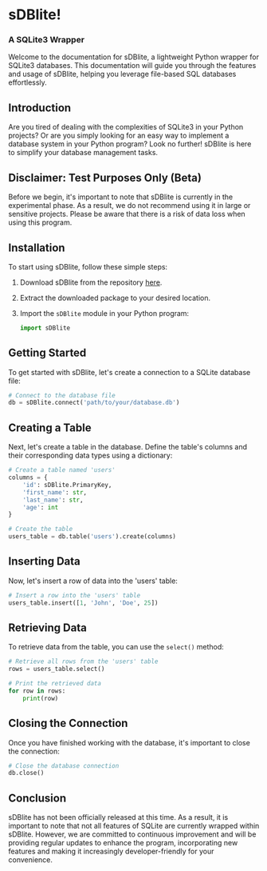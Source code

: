 # sDBlite!

### A SQLite3 Wrapper

Welcome to the documentation for sDBlite, a lightweight Python wrapper for SQLite3 databases. This documentation will guide you through the features and usage of sDBlite, helping you leverage file-based SQL databases effortlessly.

## Introduction

Are you tired of dealing with the complexities of SQLite3 in your Python projects? Or are you simply looking for an easy way to implement a database system in your Python program? Look no further! sDBlite is here to simplify your database management tasks.

## Disclaimer: Test Purposes Only (Beta)

Before we begin, it's important to note that sDBlite is currently in the experimental phase. As a result, we do not recommend using it in large or sensitive projects. Please be aware that there is a risk of data loss when using this program.

## Installation

To start using sDBlite, follow these simple steps:

1. Download sDBlite from the repository [here](https://downgit.github.io/#/home?url=https://github.com/Build-Your-Dream-Python-Project/sDBlite/raw/main/sdb.py).

1. Extract the downloaded package to your desired location.

1. Import the `sDBlite` module in your Python program:

   ```python
   import sDBlite
   ```

## Getting Started

To get started with sDBlite, let's create a connection to a SQLite database file:

```python
# Connect to the database file
db = sDBlite.connect('path/to/your/database.db')
```

## Creating a Table

Next, let's create a table in the database. Define the table's columns and their corresponding data types using a dictionary:

```python
# Create a table named 'users'
columns = {
    'id': sDBlite.PrimaryKey,
    'first_name': str,
    'last_name': str,
    'age': int
}

# Create the table
users_table = db.table('users').create(columns)
```

## Inserting Data

Now, let's insert a row of data into the 'users' table:

```python
# Insert a row into the 'users' table
users_table.insert([1, 'John', 'Doe', 25])
```

## Retrieving Data

To retrieve data from the table, you can use the `select()` method:

```python
# Retrieve all rows from the 'users' table
rows = users_table.select()

# Print the retrieved data
for row in rows:
    print(row)
```

## Closing the Connection

Once you have finished working with the database, it's important to close the connection:

```python
# Close the database connection
db.close()
```

## Conclusion

sDBlite has not been officially released at this time. As a result, it is important to note that not all features of SQLite are currently wrapped within sDBlite. However, we are committed to continuous improvement and will be providing regular updates to enhance the program, incorporating new features and making it increasingly developer-friendly for your convenience.
